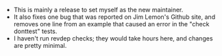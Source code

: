 
* This is mainly a release to set myself as the new maintainer.
* It also fixes one bug that was reported on Jim Lemon's Github site,
  and removes one line from an example that caused an error in the
  "check donttest" tests.
* I haven't run revdep checks; they would take hours here, and changes
are pretty minimal.
